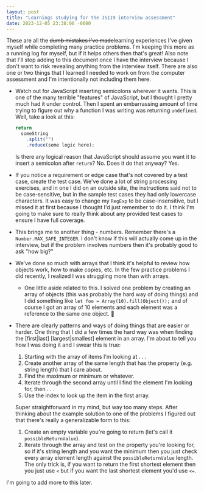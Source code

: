 ```yaml
---
layout: post
title: "Learnings studying for the JS119 interview assessment"
date: 2023-12-05 23:38:00 -0600
---
```


These are all the ~~dumb mistakes I've made~~learning experiences I've given
myself while completing many practice problems. I'm keeping this more as a
running log for myself, but if it helps others then that's great! Also note that
I'll stop adding to this document once I have the interview because I don't want
to risk revealing anything from the interview itself. There are also one or two
things that I learned I needed to work on from the computer assessment and I'm
intentionally not including them here.

- Watch out for JavaScript inserting semicolons wherever it wants. This is one
  of the many terrible "features" of JavaScript, but I thought I pretty much had
  it under control. Then I spent an embarrassing amount of time trying to figure
  out why a function I was writing was returning `undefined`. Well, take a look
  at this:
  ```javascript
  return
    someString
      .split("")
      .reduce(some logic here);
  ```
  Is there any logical reason that JavaScript should assume you want it to
  insert a semicolon after `return`? No. Does it do that anyway? Yes.
- If you notice a requirement or edge case that's not covered by a test case,
  create the test case. We've done a lot of string processing exercises, and in
  one I did on an outside site, the instructions said not to be case-sensitive,
  but in the sample test cases they had only lowercase characters. It was easy
  to change my `RegExp` to be case-insensitive, but I missed it at first because
  I thought I'd just remember to do it. I think I'm going to make sure to really
  think about any provided test cases to ensure I have full coverage.
- This brings me to another thing - numbers. Remember there's a
  `Number.MAX_SAFE_INTEGER`. I don't know if this will actually come up in the
  interview, but if the problem involves numbers then it's probably good to ask
  "how big?"
- We've done so much with arrays that I think it's helpful to review how objects
  work, how to make copies, etc. In the few practice problems I did recently, I
  realized I was struggling more than with arrays.
  - One little aside related to this. I solved one problem by creating an array
    of objects (this was probably the hard way of doing things) and I did
    something like `let foo = Array(10).fill(Object());` and of course I got an
    array of 10 elements and each element was a reference to the same one
    object. 🤦
- There are clearly patterns and ways of doing things that are easier or harder.
  One thing that I did a few times the hard way was when finding the
  [first|last] [largest|smallest] element in an array. I'm about to tell you how
  I was doing it and I swear this is true:

  1. Starting with the array of items I'm looking at . . .
  2. Create another array of the same length that has the property (e.g. string
     length) that I care about.
  3. Find the maximum or minimum or whatever.
  4. Iterate through the second array until I find the element I'm looking for,
     then . . .
  5. Use the index to look up the item in the first array.

  Super straightforward in my mind, but way too many steps. After thinking about
  the example solution to one of the problems I figured out that there's really
  a generalizable form to this:

  1. Create an empty variable you're going to return (let's call it
     `possibleReturnValue`).
  2. Iterate through the array and test on the property you're looking for, so
     if it's string length and you want the minimum then you just check every
     array element length against the `possibleReturnValue` length. The only
     trick is, if you want to return the first shortest element then you just
     use `<` but if you want the last shortest element you'd use `<=`.

I'm going to add more to this later.

